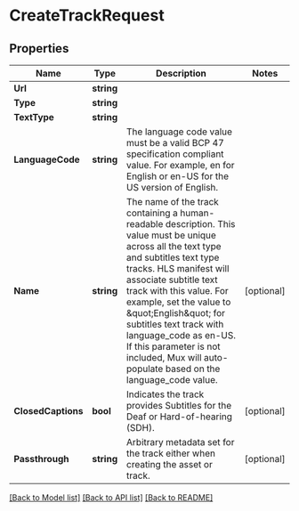 # CreateTrackRequest

## Properties
Name | Type | Description | Notes
------------ | ------------- | ------------- | -------------
**Url** | **string** |  | 
**Type** | **string** |  | 
**TextType** | **string** |  | 
**LanguageCode** | **string** | The language code value must be a valid BCP 47 specification compliant value. For example, en for English or en-US for the US version of English. | 
**Name** | **string** | The name of the track containing a human-readable description. This value must be unique across all the text type and subtitles text type tracks. HLS manifest will associate subtitle text track with this value. For example, set the value to \&quot;English\&quot; for subtitles text track with language_code as en-US. If this parameter is not included, Mux will auto-populate based on the language_code value. | [optional] 
**ClosedCaptions** | **bool** | Indicates the track provides Subtitles for the Deaf or Hard-of-hearing (SDH). | [optional] 
**Passthrough** | **string** | Arbitrary metadata set for the track either when creating the asset or track. | [optional] 

[[Back to Model list]](../README.md#documentation-for-models) [[Back to API list]](../README.md#documentation-for-api-endpoints) [[Back to README]](../README.md)


